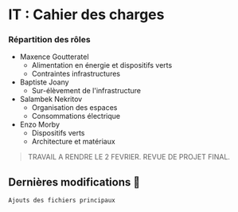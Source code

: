 # IT : Cahier des charges

### Répartition des rôles

* Maxence Goutteratel
  * Alimentation en énergie et dispositifs verts
  * Contraintes infrastructures
* Baptiste Joany
  * Sur-élèvement de l'infrastructure
* Salambek Nekritov
  * Organisation des espaces
  * Consommations électrique
* Enzo Morby
  * Dispositifs verts
  * Architecture et matériaux
  

> TRAVAIL A RENDRE LE 2 FEVRIER. REVUE DE PROJET FINAL.


## Dernières modifications :loudspeaker:

```
Ajouts des fichiers principaux
```
